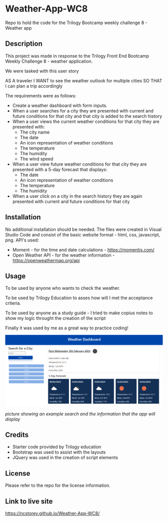 # Weather-App-WC8
Repo to hold the code for the Trilogy Bootcamp weekly challenge 8 - Weather app

## Description

This project was made in response to the Trilogy Front End Bootcamp Weekly Challenge 8 - weather application.

We were tasked with this user story

AS A traveler
I WANT to see the weather outlook for multiple cities
SO THAT I can plan a trip accordingly

The requirements were as follows:

- Create a weather dashboard with form inputs.
- When a user searches for a city they are presented with current and future conditions for that city and that city is added to the search history
- When a user views the current weather conditions for that city they are presented with:
    - The city name
    - The date
    - An icon representation of weather conditions
    - The temperature
    - The humidity
    - The wind speed
- When a user view future weather conditions for that city they are presented with a 5-day forecast that displays:
    - The date
    - An icon representation of weather conditions
    - The temperature
    - The humidity
- When a user click on a city in the search history they are again presented with current and future conditions for that city
## Installation

No additional installation should be needed. The files were created in Visual Studio Code and consist of the basic website format - html, css, javascript, png.
API's used:
-   Moment - for the time and date calculations - https://momentjs.com/
-   Open Weather API - for the weather information - https://openweathermap.org/api

## Usage

To be used by anyone who wants to check the weather.

To be used by Trilogy Education to asses how will I met the acceptance criteria.

To be used by anyone as a study guide - I tried to make copius notes to show my logic throught the creation of the script

Finally it was used by me as a great way to practice coding!

<img src="./assets/screenshots/screenshot1.png" alt="example search - Paris" width="800">

*picture showing an example search and the information that the app will display*


## Credits

-   Starter code provided by Trilogy education 
-   Bootstrap was used to assist with the layouts 
-   JQuery was used in the creation of script elements 

## License

Please refer to the repo for the license information.

## Link to live site

https://ncstorey.github.io/Weather-App-WC8/ 